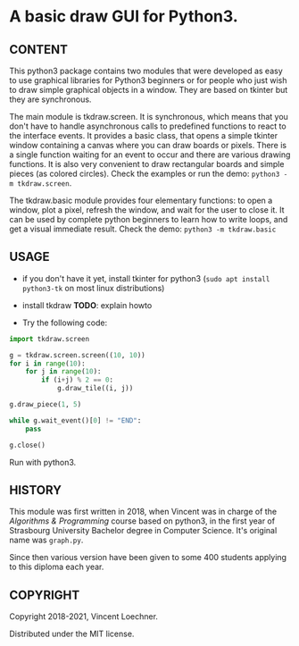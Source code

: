 # A basic draw GUI for Python3.

[](---------------------------------------------------------------------------)
## CONTENT

This python3 package contains two modules that were developed as easy to use
graphical libraries for Python3 beginners or for people who just wish to draw
simple graphical objects in a window. They are based on tkinter but they are
synchronous.

The main module is tkdraw.screen. It is synchronous, which means that you don't
have to handle asynchronous calls to predefined functions to react to the
interface events. It provides a basic class, that opens a simple tkinter window
containing a canvas where you can draw boards or pixels. There is a single
function waiting for an event to occur and there are various drawing functions.
It is also very convenient to draw rectangular boards and simple pieces (as
colored circles). Check the examples or run the demo:
`python3 -m tkdraw.screen`.

The tkdraw.basic module provides four elementary functions: to open a window,
plot a pixel, refresh the window, and wait for the user to close it. It can be
used by complete python beginners to learn how to write loops, and get a visual
immediate result. Check the demo:
`python3 -m tkdraw.basic`

[](---------------------------------------------------------------------------)
## USAGE

- if you don't have it yet, install tkinter for python3
  (`sudo apt install python3-tk` on most linux distributions)
- install tkdraw
  **TODO**: explain howto

- Try the following code:
```py
import tkdraw.screen

g = tkdraw.screen.screen((10, 10))
for i in range(10):
    for j in range(10):
        if (i+j) % 2 == 0:
            g.draw_tile((i, j))

g.draw_piece(1, 5)

while g.wait_event()[0] != "END":
    pass

g.close()
```
Run with python3.

[](---------------------------------------------------------------------------)
## HISTORY

This module was first written in 2018, when Vincent was in charge of the
*Algorithms & Programming* course based on python3, in the first year of
Strasbourg University Bachelor degree in Computer Science. It's original
name was `graph.py`.

Since then various version have been given to some 400 students applying to
this diploma each year.

[](---------------------------------------------------------------------------)
## COPYRIGHT

Copyright 2018-2021, Vincent Loechner.

Distributed under the MIT license.
